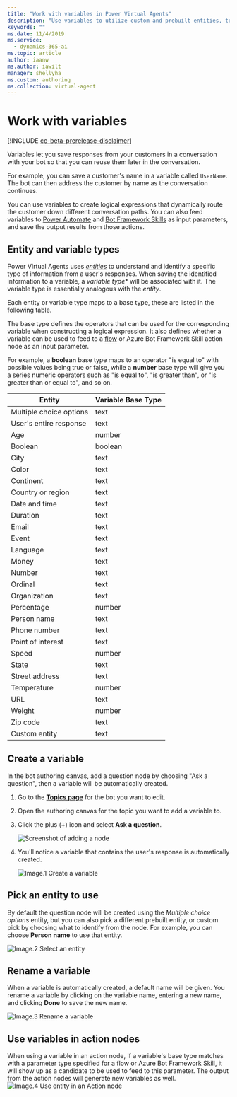 ```yaml
---
title: "Work with variables in Power Virtual Agents"
description: "Use variables to utilize custom and prebuilt entities, to allow for customized conversations in your bot."
keywords: ""
ms.date: 11/4/2019
ms.service:
  - dynamics-365-ai
ms.topic: article
author: iaanw
ms.author: iawilt
manager: shellyha
ms.custom: authoring
ms.collection: virtual-agent
---
```


# Work with variables

[!INCLUDE [cc-beta-prerelease-disclaimer](includes/cc-beta-prerelease-disclaimer.md)]

Variables let you save responses from your customers in a conversation with your bot so that you can reuse them later in the conversation. 

For example, you can save a customer's name in a variable called `UserName`. The bot can then address the customer by name as the conversation continues.

You can use variables to create logical expressions that dynamically route the customer down different conversation paths. You can also feed variables to [Power Automate](how-to-flow.md) and [Bot Framework Skills](/azure/bot-service/bot-builder-skills-overview?view=azure-bot-service-4.0) as input parameters, and save the output results from those actions.  

## Entity and variable types
Power Virtual Agents uses *[entities](advanced-entities-greedy-slot-filling.md)* to understand and identify a specific type of information from a user's responses. When saving the identified information to a variable, a *variable type** will be associated with it. The variable type is essentially analogous with the *entity*. 

Each entity or variable type maps to a base type, these are listed in the following table. 

The base type defines the operators that can be used for the corresponding variable when constructing a logical expression. It also defines whether a variable can be used to feed to a [flow](how-to-flow.md) or Azure Bot Framework Skill action node as an input parameter. 

For example, a **boolean** base type maps to an operator "is equal to" with possible values being true or false, while a **number** base type will give you a series numeric operators such as "is equal to", "is greater than", or "is greater than or equal to", and so on.

 Entity | Variable Base Type
 ---|---
 Multiple choice options | text
 User's entire response | text
 Age | number
 Boolean | boolean
 City | text
 Color | text
 Continent | text
 Country or region | text
 Date and time | text
 Duration | text
 Email | text
 Event | text
 Language | text
 Money | text
 Number | text
 Ordinal | text
 Organization | text
 Percentage | number
 Person name | text
 Phone number | text
 Point of interest | text
 Speed | number
 State | text
 Street address | text
 Temperature | number
 URL | text
 Weight | number
 Zip code | text
 Custom entity | text

## Create a variable
In the bot authoring canvas, add a question node by choosing "Ask a question", then a variable will be automatically created. 

1. Go to the [**Topics page**](getting-started-create-topics.md) for the bot you want to edit.

1. Open the authoring canvas for the topic you want to add a variable to.

1. Click the plus (+) icon and select **Ask a question**. 

    ![Screenshot of adding a node](media/handoff-add-node.png)

1. You'll notice a variable that contains the user's response is automatically created.

    ![Image.1 Create a variable](media/Automatically_created_variable_(draft).PNG)

## Pick an entity to use
By default the question node will be created using the *Multiple choice options* entity, but you can also pick a different prebuilt entity, or custom pick by choosing what to identify from the node. For example, you can choose **Person name** to use that entity. 

![Image.2 Select an entity](media/Pick_an_entity_(draft).PNG)

## Rename a variable
When a variable is automatically created, a default name will be given. You rename a variable by clicking on the variable name, entering a new name, and clicking **Done** to save the new name.

![Image.3 Rename a variable](media/Rename_a_variable_(draft).PNG)

## Use variables in action nodes
When using a variable in an action node, if a variable's base type matches with a parameter type specified for a flow or Azure Bot Framework Skill, it will show up as a candidate to be used to feed to this parameter. The output from the action nodes will generate new variables as well.  
![Image.4 Use entity in an Action node](media/User_a_variable_in_Skills(draft).PNG)


